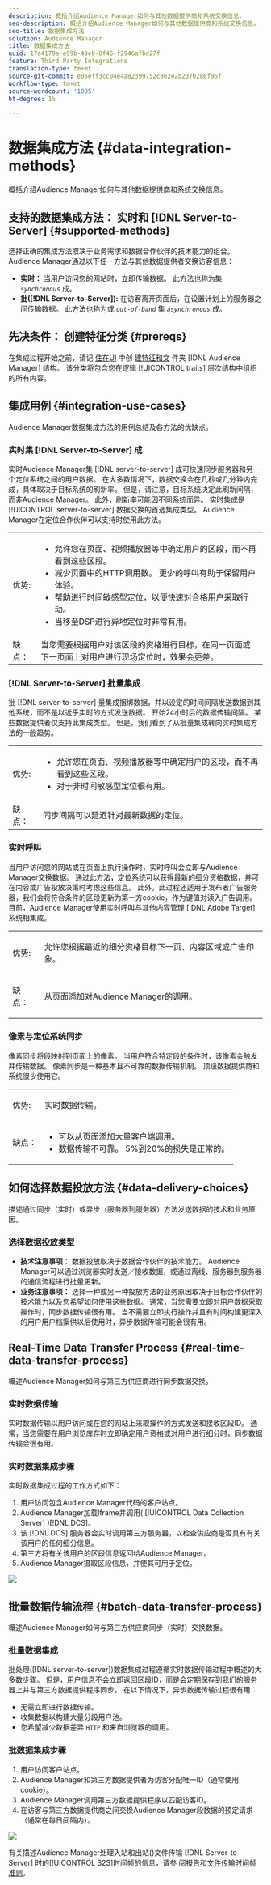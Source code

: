 ```yaml
---
description: 概括介绍Audience Manager如何与其他数据提供商和系统交换信息。
seo-description: 概括介绍Audience Manager如何与其他数据提供商和系统交换信息。
seo-title: 数据集成方法
solution: Audience Manager
title: 数据集成方法
uuid: 17a4179a-e99b-49eb-8f45-f2946afbd27f
feature: Third Party Integrations
translation-type: tm+mt
source-git-commit: e05eff3cc04e4a82399752c862e2b2370286f96f
workflow-type: tm+mt
source-wordcount: '1085'
ht-degree: 1%

---
```



# 数据集成方法 {#data-integration-methods}

概括介绍Audience Manager如何与其他数据提供商和系统交换信息。

## 支持的数据集成方法： 实时和 [!DNL Server-to-Server] {#supported-methods}

选择正确的集成方法取决于业务需求和数据合作伙伴的技术能力的组合。 Audience Manager通过以下任一方法与其他数据提供者交换访客信息：

* **实时：** 当用户访问您的网站时，立即传输数据。 此方法也称为集 *`synchronous`* 成。
* **批([!DNL Server-to-Server]):** 在访客离开页面后，在设置计划上的服务器之间传输数据。 此方法也称为或 *`out-of-band`* 集 *`asynchronous`* 成。

## 先决条件： 创建特征分类 {#prereqs}

在集成过程开始之前，请记 [住在UI](../features/traits/create-onboarded-rule-based-traits.md) 中创 [建特征和文](../features/traits/trait-storage.md#create-trait-storage-folder) 件夹 [!DNL Audience Manager] 结构。 该分类将包含您在逻辑 [!UICONTROL traits] 层次结构中组织的所有内容。

## 集成用例 {#integration-use-cases}

Audience Manager数据集成方法的用例总结及各方法的优缺点。

### 实时集 [!DNL Server-to-Server] 成

<!-- c_int_types_use_cases.xml -->

实时Audience Manager集 [!DNL server-to-server] 成可快速同步服务器和另一个定位系统之间的用户数据。 在大多数情况下，数据交换会在几秒或几分钟内完成，具体取决于目标系统的刷新率。 但是，请注意，目标系统决定此刷新间隔，而非Audience Manager。 此外，刷新率可能因不同系统而异。 实时集成是 [!UICONTROL server-to-server] 数据交换的首选集成类型。 Audience Manager在定位合作伙伴可以支持时使用此方法。

<table id="simpletable_5307DEC378E5486CB92A354287F33AD8"> 
 <tr class="strow">
  <td class="stentry"> <p>优势: </p></td>
  <td class="stentry"> 
   <ul id="ul_F251AFF8A2FA49D0849E36D7FAE87DE7"> 
    <li id="li_1737EBB1AD8844BD87E736BB4D8080EF">允许您在页面、视频播放器等中确定用户的区段，而不再看到这些区段。 </li>
    <li id="li_1C1F346CB7BD40508AA5A6918C6B8514"> 减少页面中的HTTP调用数。 更少的呼叫有助于保留用户体验。 </li>
    <li id="li_046BF4568B104F53A0E5372568C957CD">帮助进行时间敏感型定位，以便快速对合格用户采取行动。 </li>
    <li id="li_70F7AB19AC5D4A9AB80216A2B05163B8">当移至DSP进行异地定位时非常有用。 </li>
   </ul></td>
 </tr>
 <tr class="strow">
  <td class="stentry"> 缺点：</td>
  <td class="stentry"> 当您需要根据用户对该区段的资格进行目标，在同一页面或下一页面上对用户进行现场定位时，效果会更差。</td>
 </tr>
</table>

### [!DNL Server-to-Server] 批量集成

批 [!DNL server-to-server] 量集成捆绑数据，并以设定的时间间隔发送数据到其他系统，而不是以近乎实时的方式发送数据。 开始24小时后的数据传输间隔。 某些数据提供者仅支持此集成类型。 但是，我们看到了从批量集成转向实时集成方法的一般趋势。

<table id="simpletable_6878241639114DE68E61A251486C6317"> 
 <tr class="strow">
  <td class="stentry"> <p>优势: </p></td>
  <td class="stentry"> 
   <ul id="ul_1E9B48B06E764D3AB6F2D702EB4922DC"> 
    <li id="li_1CF0E018660347B3A5AF79160F74FBDB">允许您在页面、视频播放器等中确定用户的区段，而不再看到这些区段。 </li> 
    <li id="li_B6A9DF9C0D8B44A48F032F2FDB5B3956">对于非时间敏感型定位很有用。 </li>
   </ul></td>
 </tr>
 <tr class="strow">
  <td class="stentry"> 缺点：</td>
  <td class="stentry"> 同步间隔可以延迟针对最新数据的定位。</td>
 </tr>
</table>

### 实时呼叫

当用户访问您的网站或在页面上执行操作时，实时呼叫会立即与Audience Manager交换数据。 通过此方法，定位系统可以获得最新的细分资格数据，并可在内容或广告投放决策时考虑这些信息。 此外，此过程还适用于发布者广告服务器，我们会将符合条件的区段更新为第一方cookie，作为键值对读入广告调用。 目前，Audience Manager使用实时呼叫与其他内容管理 [!DNL Adobe Target] 系统相集成。

<table> 
 <tr>
  <td> <p>优势: </p></td>
  <td> <p> 允许您根据最近的细分资格目标下一页、内容区域或广告印象。 </p></td> 
 </tr> 
 <tr>
  <td> <p>缺点： </p></td>
  <td> <p>从页面添加对Audience Manager的调用。</p></td>
 </tr> 
</table>


### 像素与定位系统同步

像素同步将段映射到页面上的像素。 当用户符合特定段的条件时，该像素会触发并传输数据。 像素同步是一种基本且不可靠的数据传输机制。 顶级数据提供商和系统很少使用它。

<table id="simpletable_39E4CD139CCF4417842AA28CDFFB6EB1"> 
 <tr class="strow">
  <td class="stentry"> <p>优势: </p></td>
  <td class="stentry"> <p> 实时数据传输。 </p></td> 
 </tr> 
 <tr class="strow">
  <td class="stentry"> <p>缺点： </p></td>
  <td class="stentry"> 
   <ul id="ul_5217EDC82434401493C2C96823C068E9"> 
    <li id="li_26EB0458CA1844908C005A47F55E50AC">可以从页面添加大量客户端调用。 </li>
    <li id="li_CD91F3DC92F2429293787D61506E5E04">数据传输不可靠。 5%到20%的损失是正常的。 </li>
   </ul></td>
 </tr> 
</table>

## 如何选择数据投放方法 {#data-delivery-choices}

描述通过同步（实时）或异步（服务器到服务器）方法发送数据的技术和业务原因。

<!-- c_int_delivery_choices.xml -->

### 选择数据投放类型

* **技术注意事项：** 数据投放取决于数据合作伙伴的技术能力。 Audience Manager可以通过浏览器实时发送／接收数据，或通过离线、服务器到服务器的通信流程进行批量更新。
* **业务注意事项：** 选择一种或另一种投放方法的业务原因取决于目标合作伙伴的技术能力以及您希望如何使用这些数据。 通常，当您需要立即对用户数据采取操作时，同步数据传输很有用。 当不需要立即执行操作并且有时间构建更深入的用户用户档案供以后使用时，异步数据传输可能会很有用。

## Real-Time Data Transfer Process {#real-time-data-transfer-process}

概述Audience Manager如何与第三方供应商进行同步数据交换。

### 实时数据传输

<!-- c_int_overview_sync.xml -->

实时数据传输以用户访问或在您的网站上采取操作的方式发送和接收区段ID。 通常，当您需要在用户浏览库存时立即确定用户资格或对用户进行细分时，同步数据传输会很有用。

### 实时数据集成步骤

实时数据集成过程的工作方式如下：

1. 用户访问包含Audience Manager代码的客户站点。
1. Audience Manager加载Iframe并调用( [!UICONTROL Data Collection Server] )[!DNL DCS]。
1. 该 [!DNL DCS] 服务器会实时调用第三方服务器，以检查供应商是否具有有关该用户的任何细分信息。
1. 第三方将有关该用户的区段信息返回给Audience Manager。
1. Audience Manager摄取区段信息，并使其可用于定位。

![](assets/rt_reduce70.png)

## 批量数据传输流程 {#batch-data-transfer-process}

概述Audience Manager如何与第三方供应商同步（实时）交换数据。

### 批量数据集成

<!-- c_int_overview_async.xml -->

批处理([!DNL server-to-server])数据集成过程遵循实时数据传输过程中概述的大多数步骤。 但是，用户信息不会立即返回区段ID，而是会定期保存到我们的服务器上并与第三方数据提供程序同步。 在以下情况下，异步数据传输过程很有用：

* 无需立即进行数据传输。
* 收集数据以构建大量分段用户池。
* 您希望减少数据差异 `HTTP` 和来自浏览器的调用。

### 批数据集成步骤

1. 用户访问客户站点。
1. Audience Manager和第三方数据提供者为访客分配唯一ID（通常使用cookie）。
1. Audience Manager调用第三方数据提供程序以匹配访客ID。
1. 在访客与第三方数据提供商之间交换Audience Manager段数据的预定请求（通常在每日间隔内）。

![](assets/s2s_70.png)

有关描述Audience Manager处理入站和出站()文件传输 [!DNL Server-to-Server] 时的[!UICONTROL S2S]时间帧的信息，请参 [阅报告和文件传输时间帧准则](../reference/reporting-file-transfer-timeframe.md)。
